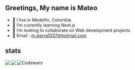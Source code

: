 ## Greetings, My name is Mateo

- 🥑 I live in Medellín, Colombia
- 🌱 I’m currently learning Next.js
- 🫱 I’m looking to collaborate on Web development projects
- 📨 Email : m.sierra1037@hotmail.com

## stats
<div>
 
<img align="left" src="https://github-readme-stats.vercel.app/api?username=Sierra9999&theme=midnight-purple" />
<img align="left" src="https://github-readme-stats.vercel.app/api/top-langs/?username=Sierra9999&theme=midnight-purple" />

</div>

![Codewars](https://github.r2v.ch/codewars?user=Sierra9999&top_languages=true&stroke=%23BB432C&theme=gradient)
<!---
mantra0111/mantra0111 is a ✨ special ✨ repository because its `README.md` (this file) appears on your GitHub profile.
You can click the Preview link to take a look at your changes.
--->

